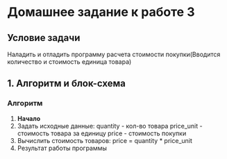 # Домашнее задание к работе 3

## Условие задачи
Наладить и отладить программу расчета стоимости покупки(Вводится количество и стоимость единица товара)

## 1. Алгоритм и блок-схема

### Алгоритм
1. **Начало**
2. Задать исходные данные:
   quantity  - кол-во товара
   price_unit  - стоимость товара за единицу
   price - стоимость покупки
3. Вычислить стоимость товаров:
   price = quantity * price_unit
4. Результат работы программы 
